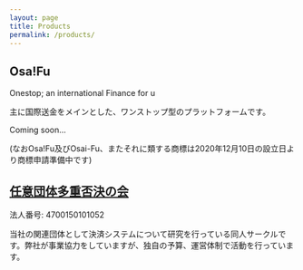 ```yaml
---
layout: page
title: Products
permalink: /products/
---
```

## Osa!Fu
Onestop; an international Finance for u

主に国際送金をメインとした、ワンストップ型のプラットフォームです。

Coming soon...

(なおOsa!Fu及びOsai-Fu、またそれに類する商標は2020年12月10日の設立日より商標申請準備中です)

## [任意団体多重否決の会](https://tajuhiketsu.com/) 
法人番号: 4700150101052

当社の関連団体として決済システムについて研究を行っている同人サークルです。弊社が事業協力をしていますが、独自の予算、運営体制で活動を行っています。